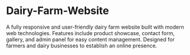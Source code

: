 # Dairy-Farm-Website
A fully responsive and user-friendly dairy farm website built with modern web technologies. Features include product showcase, contact form, gallery, and admin panel for easy content management. Designed for farmers and dairy businesses to establish an online presence.
